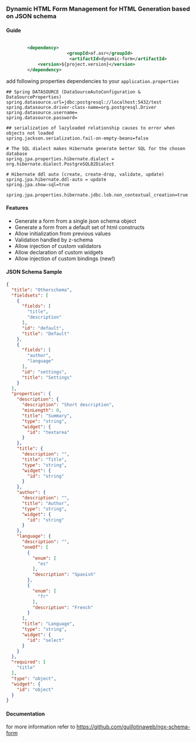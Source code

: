 ### Dynamic HTML Form Management for HTML Generation based on JSON schema


#### Guide

```xml

		<dependency>
                       <groupId>af.asr</groupId>
                        <artifactId>dynamic-form</artifactId>
			<version>${project.version}</version>
		</dependency>

```

add following properties dependencies to your `application.properties`

```properties
## Spring DATASOURCE (DataSourceAutoConfiguration & DataSourceProperties)
spring.datasource.url=jdbc:postgresql://localhost:5432/test
spring.datasource.driver-class-name=org.postgresql.Driver
spring.datasource.username= 
spring.datasource.password= 

## serialization of lazyloaded relationship causes to error when objects not loaded
spring.jackson.serialization.fail-on-empty-beans=false

# The SQL dialect makes Hibernate generate better SQL for the chosen database
spring.jpa.properties.hibernate.dialect = org.hibernate.dialect.PostgreSQL82Dialect

# Hibernate ddl auto (create, create-drop, validate, update)
spring.jpa.hibernate.ddl-auto = update
spring.jpa.show-sql=true

spring.jpa.properties.hibernate.jdbc.lob.non_contextual_creation=true

```
#### Features

- Generate a form from a single json schema object
- Generate a form from a default set of html constructs
- Allow initialization from previous values
- Validation handled by z-schema
- Allow injection of custom validators
- Allow declaration of custom widgets
- Allow injection of custom bindings (new!)


#### JSON Schema Sample 

```json
{
  "title": "Otherschema",
  "fieldsets": [
    {
      "fields": [
        "title",
        "description"
      ],
      "id": "default",
      "title": "Default"
    },
    {
      "fields": [
        "author",
        "language"
      ],
      "id": "settings",
      "title": "Settings"
    }
  ],
  "properties": {
    "description": {
      "description": "Short description",
      "minLength": 0,
      "title": "Summary",
      "type": "string",
      "widget": {
        "id": "textarea"
      }
    },
    "title": {
      "description": "",
      "title": "Title",
      "type": "string",
      "widget": {
        "id": "string"
      }
    },
    "author": {
      "description": "",
      "title": "Author",
      "type": "string",
      "widget": {
        "id": "string"
      }
    },
    "language": {
      "description": "",
      "oneOf": [
        {
          "enum": [
            "es"
          ],
          "description": "Spanish"
        },
        {
          "enum": [
            "fr"
          ],
          "description": "French"
        }
      ],
      "title": "Language",
      "type": "string",
      "widget": {
        "id": "select"
      }
    }
  },
  "required": [
    "title"
  ],
  "type": "object",
  "widget": {
    "id": "object"
  }
}

```


####  Documentation 
for more information refer to https://github.com/guillotinaweb/ngx-schema-form
